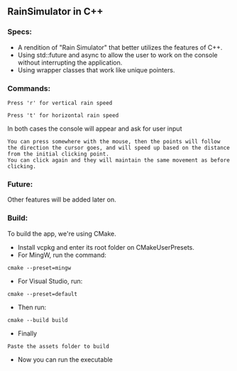 ## RainSimulator in C++

### Specs:
- A rendition of "Rain Simulator" that better utilizes the features of C++.
- Using std::future and async to allow the user to work on the console without interrupting the application.
- Using wrapper classes that work like unique pointers.

### Commands:

```vertical rain speed
Press 'r' for vertical rain speed
```
```horizontal rain speed
Press 't' for horizontal rain speed
```
In both cases the console will appear and ask for user input

```
You can press somewhere with the mouse, then the points will follow the direction the cursor goes, and will speed up based on the distance from the initial clicking point. 
You can click again and they will maintain the same movement as before clicking. 
```

### Future:
Other features will be added later on.

### Build:
To build the app, we're using CMake.
- Install vcpkg and enter its root folder on CMakeUserPresets.
- For MingW, run the command:
```
cmake --preset=mingw
```
- For Visual Studio, run:
```
cmake --preset=default
```
- Then run:
```
cmake --build build
```
- Finally
```
Paste the assets folder to build
```
- Now you can run the executable